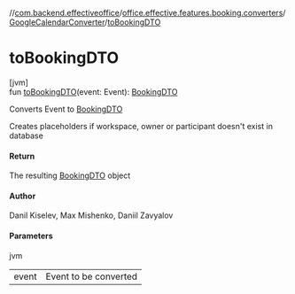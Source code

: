 //[com.backend.effectiveoffice](../../../index.md)/[office.effective.features.booking.converters](../index.md)/[GoogleCalendarConverter](index.md)/[toBookingDTO](to-booking-d-t-o.md)

# toBookingDTO

[jvm]\
fun [toBookingDTO](to-booking-d-t-o.md)(event: Event): [BookingDTO](../../office.effective.dto/-booking-d-t-o/index.md)

Converts Event to [BookingDTO](../../office.effective.dto/-booking-d-t-o/index.md)

Creates placeholders if workspace, owner or participant doesn't exist in database

#### Return

The resulting [BookingDTO](../../office.effective.dto/-booking-d-t-o/index.md) object

#### Author

Danil Kiselev, Max Mishenko, Daniil Zavyalov

#### Parameters

jvm

| | |
|---|---|
| event | Event to be converted |
